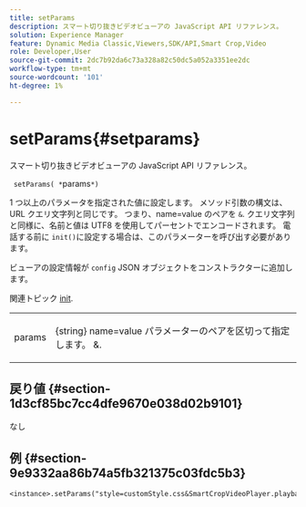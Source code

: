 ```yaml
---
title: setParams
description: スマート切り抜きビデオビューアの JavaScript API リファレンス。
solution: Experience Manager
feature: Dynamic Media Classic,Viewers,SDK/API,Smart Crop,Video
role: Developer,User
source-git-commit: 2dc7b92da6c73a328a82c50dc5a052a3351ee2dc
workflow-type: tm+mt
source-wordcount: '101'
ht-degree: 1%

---
```


# setParams{#setparams}

スマート切り抜きビデオビューアの JavaScript API リファレンス。

` setParams( *`params`*)`

1 つ以上のパラメータを指定された値に設定します。 メソッド引数の構文は、URL クエリ文字列と同じです。 つまり、name=value のペアを `&`. クエリ文字列と同様に、名前と値は UTF8 を使用してパーセントでエンコードされます。 電話する前に `init()`に設定する場合は、このパラメーターを呼び出す必要があります。

ビューアの設定情報が `config` JSON オブジェクトをコンストラクターに追加します。

関連トピック [init](../../../c-html5-aem-asset-viewers/c-html5-aem-smartcropvideo/c-html5-aem-smartcropvideo-viewer-javascriptapiref/r-html5-aem-smartcropvideo-viewer-javascriptapiref-init.md#reference-3b570ba8b35045d6b30fb178c21a66c6).

<table id="table_896DFF34A68A403DB93A6D597461A573"> 
 <tbody> 
  <tr> 
   <td colname="col1"> <p> <span class="codeph"> <span class="varname"> params</span> </span> </p> </td> 
   <td colname="col2"> <p> <span class="codeph"> {string}</span> name=value パラメーターのペアを区切って指定します。 <span class="codeph"> &amp;</span>. </p> </td> 
  </tr> 
 </tbody> 
</table>

## 戻り値 {#section-1d3cf85bc7cc4dfe9670e038d02b9101}

なし

## 例 {#section-9e9332aa86b74a5fb321375c03fdc5b3}

```
<instance>.setParams("style=customStyle.css&SmartCropVideoPlayer.playback=progressive")
```
